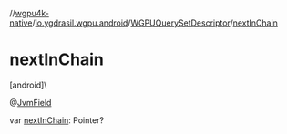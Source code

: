 //[wgpu4k-native](../../../index.md)/[io.ygdrasil.wgpu.android](../index.md)/[WGPUQuerySetDescriptor](index.md)/[nextInChain](next-in-chain.md)

# nextInChain

[android]\

@[JvmField](https://kotlinlang.org/api/core/kotlin-stdlib/kotlin.jvm/-jvm-field/index.html)

var [nextInChain](next-in-chain.md): Pointer?